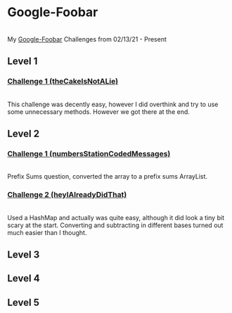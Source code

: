 # Google-Foobar
\
My [Google-Foobar](https://foobar.withgoogle.com) Challenges from 02/13/21 - Present  

## Level 1
### [Challenge 1 (theCakeIsNotALie)](1\)%20theCakeIsNotALie)
\
This challenge was decently easy, however I did overthink and try to use some unnecessary methods. However we got there at the end.  

## Level 2
### [Challenge 1 (numbersStationCodedMessages)](2.a\)%20numbersStationCodedMessages)
\
Prefix Sums question, converted the array to a prefix sums ArrayList.

### [Challenge 2 (heyIAlreadyDidThat)](2.b\)%20heyIAlreadyDidThat)
\
Used a HashMap and actually was quite easy, although it did look a tiny bit scary at the start. Converting and subtracting in different bases turned out much easier than I thought.  

## Level 3

## Level 4

## Level 5
